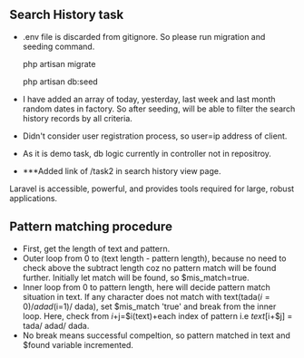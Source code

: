 ## Search History task


- .env file is discarded from gitignore. So please run migration and seeding command.

	php artisan migrate

	php artisan db:seed

- I have added an array of today, yesterday, last week and last month random dates in factory. So after seeding, will be able to filter the search history records by all criteria.
- Didn't consider user registration process, so user=ip address of client.
- As it is demo task, db logic currently in controller not in repositroy.
- ***Added link of /task2 in search history view page.

Laravel is accessible, powerful, and provides tools required for large, robust applications.

## Pattern matching procedure

- First, get the length of text and pattern.
- Outer loop from 0 to (text length - pattern length), because no need to check above the subtract length coz no pattern match will be found further. Initially let match will be found, so $mis_match=true.
- Inner loop from 0 to pattern length, here will decide pattern match situation in text. If any character does not match with text(tada($i=0)/ adad($i=1)/ dada), set $mis_match 'true' and break from the inner loop. Here, check from $i+$j=$i(text)+each index of pattern i.e $text[$i+$j] = tada/ adad/ dada.
- No break means successful compeltion, so pattern matched in text and $found variable incremented.
